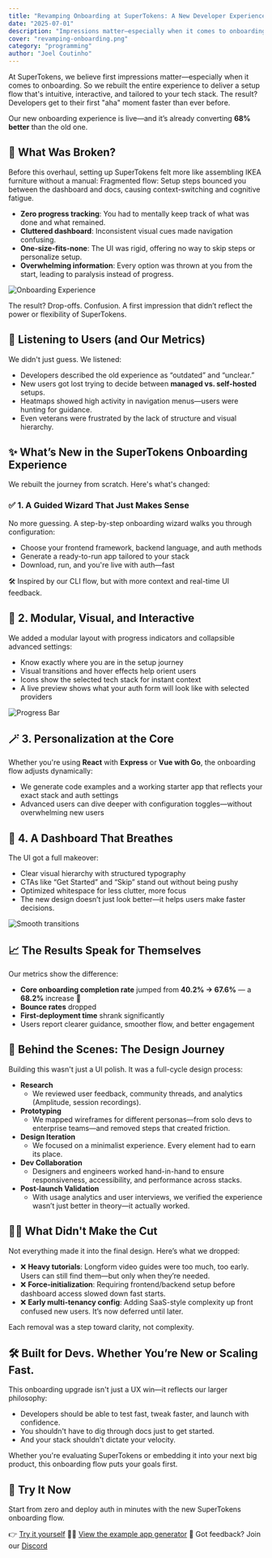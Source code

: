 ```yaml
---
title: "Revamping Onboarding at SuperTokens: A New Developer Experience from the Ground Up"
date: "2025-07-01"
description: "Impressions matter—especially when it comes to onboarding. So we rebuilt the entire experience to deliver a setup flow that's intuitive, interactive, and tailored to your tech stack."
cover: "revamping-onboarding.png"
category: "programming"
author: "Joel Coutinho"
---
```


At SuperTokens, we believe first impressions matter—especially when it comes to onboarding. So we rebuilt the entire experience to deliver a setup flow that's intuitive, interactive, and tailored to your tech stack. The result? Developers get to their first "aha" moment faster than ever before.

Our new onboarding experience is live—and it’s already converting **68% better** than the old one.

## 🧩 What Was Broken?
Before this overhaul, setting up SuperTokens felt more like assembling IKEA furniture without a manual:
Fragmented flow: Setup steps bounced you between the dashboard and docs, causing context-switching and cognitive fatigue.

- **Zero progress tracking**: You had to mentally keep track of what was done and what remained.
- **Cluttered dashboard**: Inconsistent visual cues made navigation confusing.
- **One-size-fits-none**: The UI was rigid, offering no way to skip steps or personalize setup.
- **Overwhelming information**: Every option was thrown at you from the start, leading to paralysis instead of progress.

![Onboarding Experience](./old-experience.png)

The result? Drop-offs. Confusion. A first impression that didn’t reflect the power or flexibility of SuperTokens.


## 🧭 Listening to Users (and Our Metrics)

We didn't just guess. We listened:

- Developers described the old experience as “outdated” and “unclear.”
- New users got lost trying to decide between **managed vs. self-hosted** setups.
- Heatmaps showed high activity in navigation menus—users were hunting for guidance.
- Even veterans were frustrated by the lack of structure and visual hierarchy.

## ✨ What’s New in the SuperTokens Onboarding Experience

We rebuilt the journey from scratch. Here's what's changed:

### ✅ 1. A Guided Wizard That Just Makes Sense

No more guessing. A step-by-step onboarding wizard walks you through configuration:

- Choose your frontend framework, backend language, and auth methods
- Generate a ready-to-run app tailored to your stack
- Download, run, and you're live with auth—fast

🛠️ Inspired by our CLI flow, but with more context and real-time UI feedback.

## 🧱 2. Modular, Visual, and Interactive

We added a modular layout with progress indicators and collapsible advanced settings:

- Know exactly where you are in the setup journey
- Visual transitions and hover effects help orient users
- Icons show the selected tech stack for instant context
- A live preview shows what your auth form will look like with selected providers

![Progress Bar](./progress-bar.png)


## 🪄 3. Personalization at the Core

Whether you're using **React** with **Express** or **Vue with Go**, the onboarding flow adjusts dynamically:

- We generate code examples and a working starter app that reflects your exact stack and auth settings
- Advanced users can dive deeper with configuration toggles—without overwhelming new users

## 🧼 4. A Dashboard That Breathes

The UI got a full makeover:

- Clear visual hierarchy with structured typography
- CTAs like “Get Started” and “Skip” stand out without being pushy
- Optimized whitespace for less clutter, more focus
- The new design doesn’t just look better—it helps users make faster decisions.

![Smooth transitions](./smooth-transition.gif)

## 📈 The Results Speak for Themselves

Our metrics show the difference:

- **Core onboarding completion rate** jumped from **40.2% → 67.6%** — a **68.2%** increase 🚀
- **Bounce rates** dropped
- **First-deployment time** shrank significantly
- Users report clearer guidance, smoother flow, and better engagement


## 🧪 Behind the Scenes: The Design Journey

Building this wasn't just a UI polish. It was a full-cycle design process:

- **Research**
  - We reviewed user feedback, community threads, and analytics (Amplitude, session recordings).
- **Prototyping**
  - We mapped wireframes for different personas—from solo devs to enterprise teams—and removed steps that created friction.
- **Design Iteration**
  - We focused on a minimalist experience. Every element had to earn its place.
- **Dev Collaboration**
  - Designers and engineers worked hand-in-hand to ensure responsiveness, accessibility, and performance across stacks.
- **Post-launch Validation**
  - With usage analytics and user interviews, we verified the experience wasn’t just better in theory—it actually worked.

## 🙅‍♂️ What Didn't Make the Cut

Not everything made it into the final design. Here’s what we dropped:

- ❌ **Heavy tutorials**: Longform video guides were too much, too early. Users can still find them—but only when they’re needed.
- ❌ **Force-initialization**: Requiring frontend/backend setup before dashboard access slowed down fast starts.
- ❌ **Early multi-tenancy config**: Adding SaaS-style complexity up front confused new users. It’s now deferred until later.

Each removal was a step toward clarity, not complexity.

## 🛠 Built for Devs. Whether You’re New or Scaling Fast.

This onboarding upgrade isn't just a UX win—it reflects our larger philosophy:

- Developers should be able to test fast, tweak faster, and launch with confidence.
- You shouldn't have to dig through docs just to get started.
- And your stack shouldn't dictate your velocity.

Whether you're evaluating SuperTokens or embedding it into your next big product, this onboarding flow puts your goals first.

## 🚀 Try It Now

Start from zero and deploy auth in minutes with the new SuperTokens onboarding flow.

👉 [Try it yourself](https://supertokens.com)
🧑‍💻 [View the example app generator](https://github.com/supertokens/create-supertokens-app)
💬 Got feedback? Join our [Discord](https://supertokens.com/discord)